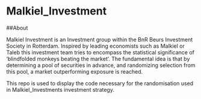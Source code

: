 # Malkiel_Investment

  ##About

Malkiel Investment is an Investment group within the BnR Beurs Investment Society in Rotterdam. Inspired by leading economists such as Malkiel or Taleb this investment team tries to encompass the statistical significance of ‘blindfolded monkeys beating the market’. The fundamental idea is that by determining a pool of securities in advance, and randomizing selection from this pool, a market outperforming exposure is reached. 

This repo is used to display the code necessary for the randomisation used in Malkiel_Investments investment strategy.
